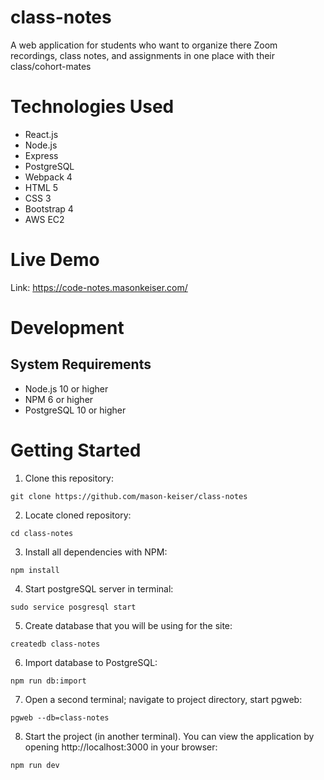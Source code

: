# class-notes
A web application for students who want to organize there Zoom recordings, class notes, and assignments in one place with their class/cohort-mates
# Technologies Used
* React.js
* Node.js
* Express
* PostgreSQL
* Webpack 4
* HTML 5
* CSS 3
* Bootstrap 4
* AWS EC2
# Live Demo
Link: https://code-notes.masonkeiser.com/
# Development
## System Requirements
* Node.js 10 or higher
* NPM 6 or higher
* PostgreSQL 10 or higher
# Getting Started
1. Clone this repository:
```
git clone https://github.com/mason-keiser/class-notes
```
2. Locate cloned repository: 
```
cd class-notes
```
3. Install all dependencies with NPM:
```
npm install
```
4. Start postgreSQL server in terminal:
```
sudo service posgresql start
``` 
5. Create database that you will be using for the site:
```
createdb class-notes
```
6. Import database to PostgreSQL:
```
npm run db:import
```
7. Open a second terminal; navigate to project directory, start pgweb:
```
pgweb --db=class-notes
```
8. Start the project (in another terminal). You can view the application by opening http://localhost:3000 in your browser:
```
npm run dev
```
